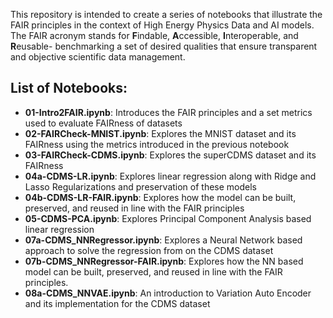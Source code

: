 This repository is intended to create a series of notebooks that illustrate the FAIR principles in the context of High Energy Physics Data and AI models. The FAIR acronym stands for **F**indable, **A**ccessible, **I**nteroperable, and **R**eusable- benchmarking a set of desired qualities that ensure transparent and objective scientific data management.

## List of Notebooks:

- **01-Intro2FAIR.ipynb**: Introduces the FAIR principles and a set metrics used to evaluate FAIRness of datasets
- **02-FAIRCheck-MNIST.ipynb**: Explores the MNIST dataset and its FAIRness using the metrics introduced in the previous notebook
- **03-FAIRCheck-CDMS.ipynb**: Explores the superCDMS dataset and its FAIRness
- **04a-CDMS-LR.ipynb**: Explores linear regression along with Ridge and Lasso Regularizations and preservation of these models
- **04b-CDMS-LR-FAIR.ipynb**: Explores how the model can be built, preserved, and reused in line with the FAIR principles
- **05-CDMS-PCA.ipynb**: Explores Principal Component Analysis based linear regression
- **07a-CDMS_NNRegressor.ipynb**: Explores a Neural Network based approach to solve the regression from on the CDMS dataset
- **07b-CDMS_NNRegressor-FAIR.ipynb**: Explores how the NN based model can be built, preserved, and reused in line with the FAIR principles.
- **08a-CDMS_NNVAE.ipynb**: An introduction to Variation Auto Encoder and its implementation for the CDMS dataset
